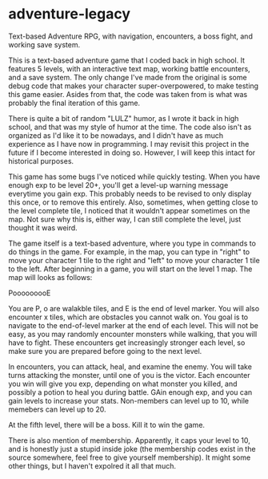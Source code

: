 # adventure-legacy
Text-based Adventure RPG, with navigation, encounters, a boss fight, and working save system.

This is a text-based adventure game that I coded back in high school. It features 5 levels, with an interactive text map, working battle encounters, and a save system. The only change I've made from the original is some debug code that makes your character super-overpowered, to make testing this game easier. Asides from that, the code was taken from is what was probably the final iteration of this game.

There is quite a bit of random "LULZ" humor, as I wrote it back in high school, and that was my style of humor at the time. The code also isn't as organized as I'd like it to be nowadays, and I didn't have as much experience as I have now in programming. I may revisit this project in the future if I become interested in doing so. However, I will keep this intact for historical purposes.

This game has some bugs I've noticed while quickly testing. When you have enough exp to be level 20+, you'll get a level-up warning message everytime you gain exp. This probably needs to be revised to only display this once, or to remove this entirely. Also, sometimes, when getting close to the level complete tile, I noticed that it wouldn't appear sometimes on the map. Not sure why this is, either way, I can still complete the level, just thought it was weird.

The game itself is a text-based adventure, where you type in commands to do things in the game. For example, in the map, you can type in "right" to move your character 1 tile to the right and "left" to move your character 1 tile to the left. After beginning in a game, you will start on the level 1 map. The map will looks as follows:

PooooooooE

You are P, o are walakble tiles, and E is the end of level marker. You will also encounter x tiles, which are obstacles you cannot walk on. You goal is to navigate to the end-of-level marker at the end of each level. This will not be easy, as you may randomly encounter monsters while walking, that you will have to fight. These encounters get increasingly stronger each level, so make sure you are prepared before going to the next level.

In encounters, you can attack, heal, and examine the enemy. You will take turns attacking the monster, until one of you is the victor. Each encounter you win will give you exp, depending on what monster you killed, and possibly a potion to heal you during battle. GAin enough exp, and you can gain levels to increase your stats. Non-members can level up to 10, while memebers can level up to 20.

At the fifth level, there will be a boss. Kill it to win the game.

There is also mention of membership. Apparently, it caps your level to 10, and is honestly just a stupid inside joke (the membership codes exist in the source somewhere, feel free to give yourself membership). It might some other things, but I haven't expolred it all that much.
